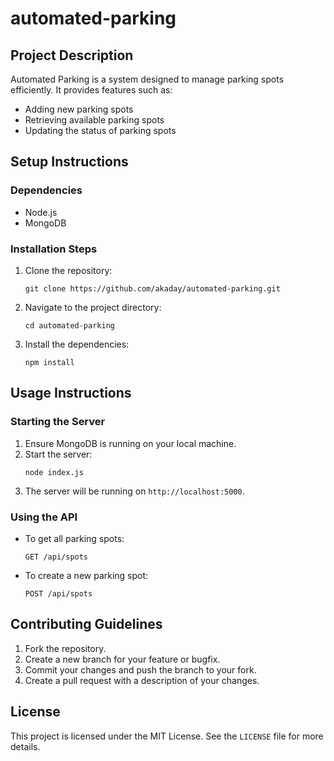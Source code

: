 # automated-parking

## Project Description
Automated Parking is a system designed to manage parking spots efficiently. It provides features such as:
- Adding new parking spots
- Retrieving available parking spots
- Updating the status of parking spots

## Setup Instructions
### Dependencies
- Node.js
- MongoDB

### Installation Steps
1. Clone the repository:
   ```
   git clone https://github.com/akaday/automated-parking.git
   ```
2. Navigate to the project directory:
   ```
   cd automated-parking
   ```
3. Install the dependencies:
   ```
   npm install
   ```

## Usage Instructions
### Starting the Server
1. Ensure MongoDB is running on your local machine.
2. Start the server:
   ```
   node index.js
   ```
3. The server will be running on `http://localhost:5000`.

### Using the API
- To get all parking spots:
  ```
  GET /api/spots
  ```
- To create a new parking spot:
  ```
  POST /api/spots
  ```

## Contributing Guidelines
1. Fork the repository.
2. Create a new branch for your feature or bugfix.
3. Commit your changes and push the branch to your fork.
4. Create a pull request with a description of your changes.

## License
This project is licensed under the MIT License. See the `LICENSE` file for more details.
